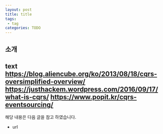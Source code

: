 ```yaml
---
layout: post
title: title 
tags:
 - tag
categories: TODO
---
```


## 소개
text
https://blog.aliencube.org/ko/2013/08/18/cqrs-oversimplified-overview/
https://justhackem.wordpress.com/2016/09/17/what-is-cqrs/
https://www.popit.kr/cqrs-eventsourcing/
----
해당 내용은 다음 글을 참고 하였습니다.
- url